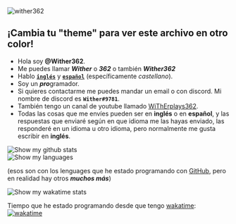 <img src="https://komarev.com/ghpvc/?username=Wither362&label=Número%20de%20visitas:&color=0e75b6&style=flat" alt="wither362" />

## ¡Cambia tu "theme" para ver este archivo en otro color!
- Hola soy **@Wither362**.
- Me puedes llamar ***Wither*** o ***362*** o también ***Wither362***
- Hablo [**`inglés`**](https://github.com/Wither362/Wither362/tree/main) y [**`español`**](https://github.com/Wither362/Wither362/tree/Espa%C3%B1ol) (específicamente _castellano_).
- Soy un ***pro***gramador.
- Si quieres contactarme me puedes mandar un email o con discord. Mi nombre de discord es **`Wither#9781`**.
- También tengo un canal de youtube llamado [WiThErplays362](https://www.youtube.com/channel/UCsVr-qBLxT0uSWH037BmlHw).
- Todas las cosas que me envíes pueden ser en **inglés** o en **español**, y las respuestas que enviaré según en que idioma me las hayas enviado, las responderé en un idioma u otro idioma, pero normalmente me gusta escribir en **inglés**.

<picture>
  <source media="(prefers-color-scheme: dark)" srcset="https://github-readme-stats.vercel.app/api?username=Wither362&show_icons=true&theme=aura&locale=es">
  <source media="(prefers-color-scheme: light)" srcset="https://github-readme-stats.vercel.app/api?username=Wither362&show_icons=true&theme=vue&locale=es">
  <img alt="Show my github stats" src="https://github-readme-stats.vercel.app/api?username=Wither362&show_icons=true&theme=blue-green&locale=es">
</picture><br>
<picture>
  <source media="(prefers-color-scheme: dark)" srcset="https://github-readme-stats.vercel.app/api/top-langs/?username=Wither362&theme=aura&langs_count=10&locale=es">
  <source media="(prefers-color-scheme: light)" srcset="https://github-readme-stats.vercel.app/api/top-langs/?username=Wither362&theme=vue&langs_count=10&locale=es">
  <img alt="Show my languages" src="https://github-readme-stats.vercel.app/api/top-langs/?username=Wither362&theme=blue-green&langs_count=10&locale=es">
</picture><br>

(esos son con los lenguages que he estado programando con [GitHub](www.github.com), pero en realidad hay otros ***muchos **más*****)<br>

<picture>
  <source media="(prefers-color-scheme: dark)" srcset="https://github-readme-stats.vercel.app/api/wakatime?username=Wither362&theme=aura&locale=es">
  <source media="(prefers-color-scheme: light)" srcset="https://github-readme-stats.vercel.app/api/wakatime?username=Wither362&theme=vue&locale=es">
  <img alt="Show my wakatime stats" src="https://github-readme-stats.vercel.app/api/wakatime?username=Wither362&theme=blue-green&locale=es">
</picture>

Tiempo que he estado programando desde que tengo [wakatime](https://wakatime.com): [![wakatime](https://wakatime.com/badge/user/794e428c-35bd-4d93-8f0f-8b7a40bdacd9.svg)](https://wakatime.com/@794e428c-35bd-4d93-8f0f-8b7a40bdacd9)
<!---
Wither362/Wither362 is a ✨ special ✨ repository because its `README.md` (this file) appears on your GitHub profile.
You can click the Preview link to take a look at your changes.
--->
